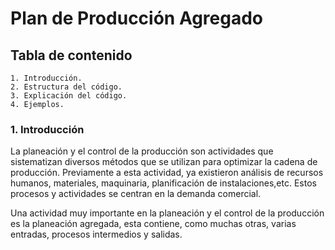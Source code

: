 # Plan de Producción Agregado

## Tabla de contenido
    1. Introducción.
    2. Estructura del código.
    3. Explicación del código.
    4. Ejemplos.

### 1. Introducción

La planeación y el control de la producción son actividades que sistematizan diversos métodos que se utilizan para optimizar la cadena de producción.
Previamente a esta actividad, ya existieron análisis de recursos humanos, materiales, maquinaria, planificación de instalaciones,etc. Estos procesos y actividades se centran en la demanda comercial.

Una actividad muy importante en la planeación y el control de la producción es la planeación agregada, esta contiene, como muchas otras, varias entradas, procesos intermedios y salidas.




       
